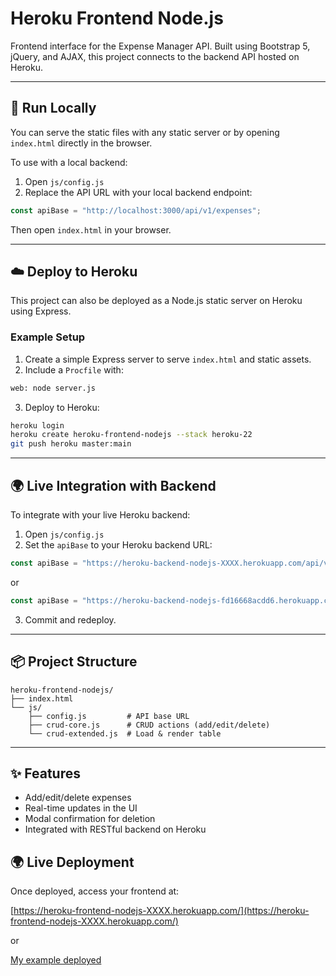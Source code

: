 # Heroku Frontend Node.js

Frontend interface for the Expense Manager API. Built using Bootstrap 5, jQuery, and AJAX, this project connects to the backend API hosted on Heroku.

---

## 🚀 Run Locally

You can serve the static files with any static server or by opening `index.html` directly in the browser.

To use with a local backend:

1. Open `js/config.js`
2. Replace the API URL with your local backend endpoint:

```js
const apiBase = "http://localhost:3000/api/v1/expenses";
```

Then open `index.html` in your browser.

---

## ☁️ Deploy to Heroku

This project can also be deployed as a Node.js static server on Heroku using Express.

### Example Setup

1. Create a simple Express server to serve `index.html` and static assets.
2. Include a `Procfile` with:

```txt
web: node server.js
```

3. Deploy to Heroku:

```bash
heroku login
heroku create heroku-frontend-nodejs --stack heroku-22
git push heroku master:main
```

---

## 🌍 Live Integration with Backend

To integrate with your live Heroku backend:

1. Open `js/config.js`
2. Set the `apiBase` to your Heroku backend URL:

```js
const apiBase = "https://heroku-backend-nodejs-XXXX.herokuapp.com/api/v1/expenses";
```

or
```js
const apiBase = "https://heroku-backend-nodejs-fd16668acdd6.herokuapp.com/api/v1/expenses";
```

3. Commit and redeploy.

---

## 📦 Project Structure

```
heroku-frontend-nodejs/
├── index.html
└── js/
    ├── config.js         # API base URL
    ├── crud-core.js      # CRUD actions (add/edit/delete)
    └── crud-extended.js  # Load & render table
```

---

## ✨ Features

- Add/edit/delete expenses
- Real-time updates in the UI
- Modal confirmation for deletion
- Integrated with RESTful backend on Heroku



## 🌍 Live Deployment

Once deployed, access your frontend at:

[https://heroku-frontend-nodejs-XXXX.herokuapp.com/](https://heroku-frontend-nodejs-XXXX.herokuapp.com/)

or

[My example deployed](https://heroku-frontend-nodejs-8bbe5ba4674a.herokuapp.com/)